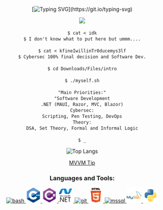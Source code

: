 <div align="center">

[![Typing SVG](https://readme-typing-svg.demolab.com?font=Fira+Code&pause=1000&color=850000&center=true&vCenter=true&width=435&lines=What's+the+difference%3F+Presentation!)](https://git.io/typing-svg)
 
</div>

<p align="center">
  <a href="https://github.com/kittinan/spotify-github-profile">
    <img src="https://spotify-github-profile.kittinanx.com/api/view?uid=31zemxaytm6pjrpnawx4g7irfqdi&cover_image=false&theme=default&show_offline=true&background_color=121212&interchange=false&bar_color=53b14f&bar_color_cover=false" width="1200">
  </a>
</p>



<div align="center">


```
$ cat < idk
$ I don't know what to put here but ummm....

$ cat < kfineIwillinTr0ducemys3lf
$ Cybersec 100% final decision and Software Dev.

$ cd Downloads/Files/intro

$ ./myself.sh

"Main Priorities:"
"Software Development
.NET (MAUI, Razor, MVC, Blazor)
Cybersec:
Scripting, Pen Testing, DevOps
Theory:
DSA, Set Theory, Formal and Informal Logic

$ _
```



![Top Langs](https://github-readme-stats.vercel.app/api/top-langs/?username=Wantook&layout=compact)


[MVVM Tip](https://manuel0985.wordpress.com/mvvm-pattern-tip/)
 

</div>



<h3 align="center">Languages and Tools:</h3>
<p align="center"> <a href="https://www.gnu.org/software/bash/" target="_blank" rel="noreferrer"> <img src="https://www.vectorlogo.zone/logos/gnu_bash/gnu_bash-icon.svg" alt="bash" width="40" height="40"/> </a> <a href="https://www.w3schools.com/cpp/" target="_blank" rel="noreferrer"> <img src="https://raw.githubusercontent.com/devicons/devicon/master/icons/cplusplus/cplusplus-original.svg" alt="cplusplus" width="40" height="40"/> </a> <a href="https://www.w3schools.com/cs/" target="_blank" rel="noreferrer"> <img src="https://raw.githubusercontent.com/devicons/devicon/master/icons/csharp/csharp-original.svg" alt="csharp" width="40" height="40"/> </a> <a href="https://dotnet.microsoft.com/" target="_blank" rel="noreferrer"> <img src="https://raw.githubusercontent.com/devicons/devicon/master/icons/dot-net/dot-net-original-wordmark.svg" alt="dotnet" width="40" height="40"/> </a> <a href="https://git-scm.com/" target="_blank" rel="noreferrer"> <img src="https://www.vectorlogo.zone/logos/git-scm/git-scm-icon.svg" alt="git" width="40" height="40"/> </a> <a href="https://www.w3.org/html/" target="_blank" rel="noreferrer"> <img src="https://raw.githubusercontent.com/devicons/devicon/master/icons/html5/html5-original-wordmark.svg" alt="html5" width="40" height="40"/> </a> <a href="https://developer.mozilla.org/en-US/docs/Web/JavaScript" target="_blank" rel="noreferrer"> </a> <a href="https://www.microsoft.com/en-us/sql-server" target="_blank" rel="noreferrer"> <img src="https://www.svgrepo.com/show/303229/microsoft-sql-server-logo.svg" alt="mssql" width="40" height="40"/> </a> <a href="https://www.mysql.com/" target="_blank" rel="noreferrer"> <img src="https://raw.githubusercontent.com/devicons/devicon/master/icons/mysql/mysql-original-wordmark.svg" alt="mysql" width="40" height="40"/> </a> <a href="https://www.python.org" target="_blank" rel="noreferrer"> <img src="https://raw.githubusercontent.com/devicons/devicon/master/icons/python/python-original.svg" alt="python" width="40" height="40"/> </a> </p>

  




